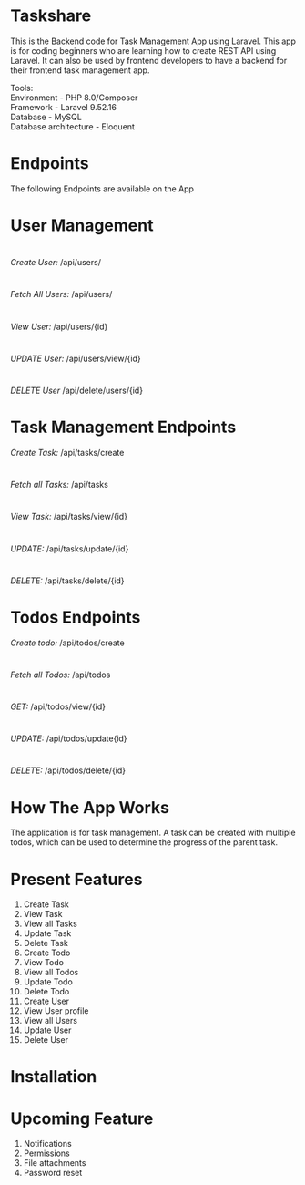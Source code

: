 # Taskshare
This is the Backend code for Task Management App using Laravel. This app is for coding beginners who are learning how to create REST API using Laravel. It can also be used by frontend developers to have a backend for their frontend task management app.
<br>

Tools: <br>
  Environment - PHP 8.0/Composer <br>
  Framework - Laravel 9.52.16 <br>
  Database - MySQL <br>
  Database architecture - Eloquent

# Endpoints

The following Endpoints are available on the App

# User Management
#
*Create User:*
  /api/users/
#
*Fetch All Users:*
  /api/users/
#
*View User:*
  /api/users/{id}
#
*UPDATE User:*
  /api/users/view/{id}
#

*DELETE User*
   /api/delete/users/{id}
#

# Task Management Endpoints
*Create Task:*
  /api/tasks/create
#

*Fetch all Tasks:*
  /api/tasks
#
*View Task:*
  /api/tasks/view/{id}
#

*UPDATE:*
  /api/tasks/update/{id}
#
*DELETE:*
  /api/tasks/delete/{id}

#
# Todos Endpoints
*Create todo:*
  /api/todos/create
#
*Fetch all Todos:*
  /api/todos
#
*GET:*
  /api/todos/view/{id}
#
*UPDATE:*
  /api/todos/update{id}
#
*DELETE:*
  /api/todos/delete/{id}
#

# How The App Works
   The application is for task management. A task can be created with multiple todos, which can be used to determine the progress of the parent task.
# Present Features

 1. Create Task
 2. View Task
 3. View all Tasks
 4. Update Task
 5. Delete Task
 6. Create Todo
 7. View Todo
 8. View all Todos
 9. Update Todo
 10. Delete Todo
 11. Create User
 12. View User profile
 13. View all Users
 14. Update User
 15. Delete User

# Installation

# Upcoming Feature
  1. Notifications
  2. Permissions
  3. File attachments
  4. Password reset



